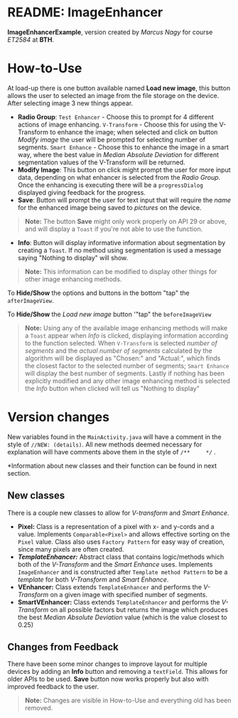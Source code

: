 # README: ImageEnhancer 

**ImageEnhancerExample**, version created by *Marcus Nagy* for course *ET2584* at **BTH**.


# How-to-Use

At load-up there is one button available named **Load new image**, this button allows the user to selected an image from the file storage on the device. After selecting image 3 new things appear.

 - **Radio Group**: 
 `Test Enhancer` - Choose this to prompt for 4 different actions of image enhancing. 
 `V-Transform` - Choose this for using the V-Transform to enhance the image; when selected and click on button *Modify image* the user will be prompted for selecting number of segments. 
 `Smart Enhance` - Choose this to enhance the image in a smart way, where the best value in *Median Absolute Deviation* for different segmentation values of the V-Transform will be returned.
 - **Modify Image**: This button on click might prompt the user for more input data, depending on what enhancer is selected from the *Radio Group*. Once the enhancing is executing there will be a `progressDialog` displayed giving feedback for the progress.
 - **Save**: Button will prompt the user for text input that will require the *name* for the enhanced image being saved to *pictures* on the device.
 > **Note:** The button **Save** might only work properly on API 29 or above, and will display a `Toast` if you're not able to use the function.
 - **Info**: Button will display informative information about segmentation by creating a `Toast`. If no method using segmentation is used a message saying "Nothing to display" will show.
 > **Note:** This information can be modified to display other things for other image enhancing methods.

To **Hide/Show** the options and buttons in the bottom "tap" the `afterImageView`.

To **Hide/Show** the *Load new image* button '"tap" the `beforeImageView`

>**Note:** Using any of the available image enhancing methods  will make a `Toast` appear when *Info* is clicked, displaying information according to the function selected. When `V-Transform` is selected *number of segments* and the *actual number of segments* calculated by the algorithm will be displayed as "Chosen:" and "Actual:", which finds the closest factor to the selected number of segments; `Smart Enhance` will display the best number of segments. Lastly if nothing has been explicitly modified and any other image enhancing method is selected the *Info* button when clicked will tell us "Nothing to display" 

# Version changes

New variables found in the `MainActivity.java` will have a comment in the style of `//NEW: (details)`. All new methods deemed necessary for explanation will have comments above them in the style of `/**     */` . 

*Information about new classes and their function can be found in next section.

## New classes
There is a couple new classes to allow for *V-transform* and *Smart Enhance*.

- **Pixel:** Class is a representation of a pixel with x- and y-cords and a value. Implements `Comparable<Pixel>` and allows effective sorting on the `Pixel` value. Class also uses `Factory Pattern` for easy way of creation, since many pixels are often created.
- ***TemplateEnhancer:*** Abstract class that contains logic/methods which both of the *V-Transform* and the *Smart Enhance* uses. Implements `ImageEnhancer` and is constructed after `Template method Pattern` to be a *template* for both *V-Transform* and *Smart Enhance*.
- **VEnhancer:** Class extends `TemplateEnhancer` and performs the *V-Transform* on a given image with specified number of segments.
- **SmartVEnhancer:** Class extends `TemplateEnhancer` and performs the *V-Transform* on all possible factors but returns the image which produces the best *Median Absolute Deviation* value (which is the value closest to 0.25)

## Changes from Feedback
There have been some minor changes to improve layout for multiple devices by adding an **Info** button and removing a `textField`. This allows for older APIs to be used. **Save** button now works properly but also with improved feedback to the user.

>**Note:** Changes are visible in How-to-Use and everything old has been removed.



